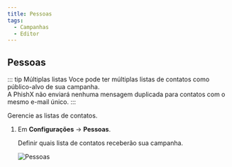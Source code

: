 ```yaml
---
title: Pessoas
tags:
  - Campanhas
  - Editor
---
```


## Pessoas

::: tip Múltiplas listas
Voce pode ter múltiplas listas de contatos como público-alvo de sua campanha.<br>
A PhishX não enviará nenhuma mensagem duplicada para contatos com o mesmo e-mail único.
:::

Gerencie as listas de contatos.

1. Em **Configurações** -> **Pessoas**.

   Definir quais lista de contatos receberão sua campanha.

   ![Pessoas](https://cdn.phishx.io/phishx-docs/images/phishx_campaigns_campaigns_new_people_01.webp)
